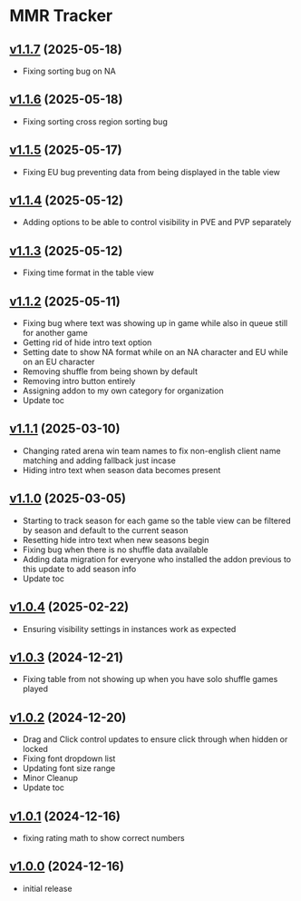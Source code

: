 # MMR Tracker

## [v1.1.7](https://github.com/rbgdevx/mmr-tracker/releases/tag/v1.1.7) (2025-05-18)

- Fixing sorting bug on NA

## [v1.1.6](https://github.com/rbgdevx/mmr-tracker/releases/tag/v1.1.6) (2025-05-18)

- Fixing sorting cross region sorting bug

## [v1.1.5](https://github.com/rbgdevx/mmr-tracker/releases/tag/v1.1.5) (2025-05-17)

- Fixing EU bug preventing data from being displayed in the table view

## [v1.1.4](https://github.com/rbgdevx/mmr-tracker/releases/tag/v1.1.4) (2025-05-12)

- Adding options to be able to control visibility in PVE and PVP separately

## [v1.1.3](https://github.com/rbgdevx/mmr-tracker/releases/tag/v1.1.3) (2025-05-12)

- Fixing time format in the table view

## [v1.1.2](https://github.com/rbgdevx/mmr-tracker/releases/tag/v1.1.2) (2025-05-11)

- Fixing bug where text was showing up in game while also in queue still for another game
- Getting rid of hide intro text option
- Setting date to show NA format while on an NA character and EU while on an EU character
- Removing shuffle from being shown by default
- Removing intro button entirely
- Assigning addon to my own category for organization
- Update toc

## [v1.1.1](https://github.com/rbgdevx/mmr-tracker/releases/tag/v1.1.1) (2025-03-10)

- Changing rated arena win team names to fix non-english client name matching and adding fallback just incase
- Hiding intro text when season data becomes present

## [v1.1.0](https://github.com/rbgdevx/mmr-tracker/releases/tag/v1.1.0) (2025-03-05)

- Starting to track season for each game so the table view can be filtered by season and default to the current season
- Resetting hide intro text when new seasons begin
- Fixing bug when there is no shuffle data available
- Adding data migration for everyone who installed the addon previous to this update to add season info
- Update toc

## [v1.0.4](https://github.com/rbgdevx/mmr-tracker/releases/tag/v1.0.4) (2025-02-22)

- Ensuring visibility settings in instances work as expected

## [v1.0.3](https://github.com/rbgdevx/mmr-tracker/releases/tag/v1.0.3) (2024-12-21)

- Fixing table from not showing up when you have solo shuffle games played

## [v1.0.2](https://github.com/rbgdevx/mmr-tracker/releases/tag/v1.0.2) (2024-12-20)

- Drag and Click control updates to ensure click through when hidden or locked
- Fixing font dropdown list
- Updating font size range
- Minor Cleanup
- Update toc

## [v1.0.1](https://github.com/rbgdevx/mmr-tracker/releases/tag/v1.0.1) (2024-12-16)

- fixing rating math to show correct numbers

## [v1.0.0](https://github.com/rbgdevx/mmr-tracker/releases/tag/v1.0.0) (2024-12-16)

- initial release
